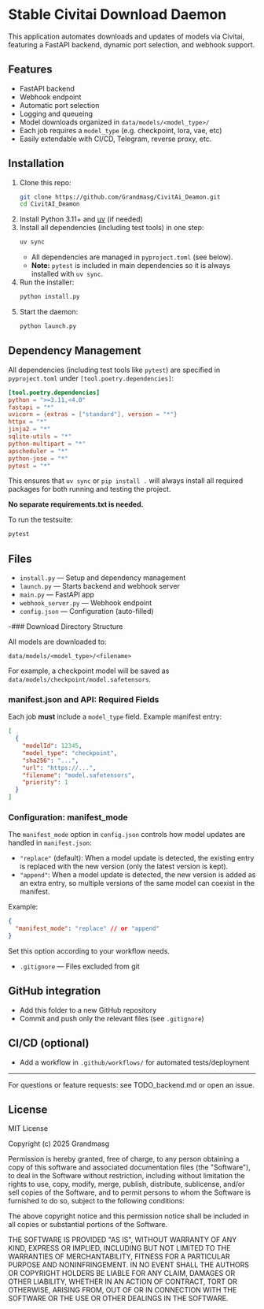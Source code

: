 
# Stable Civitai Download Daemon

This application automates downloads and updates of models via Civitai, featuring a FastAPI backend, dynamic port selection, and webhook support.

## Features
- FastAPI backend
- Webhook endpoint
- Automatic port selection
- Logging and queueing
- Model downloads organized in `data/models/<model_type>/`
- Each job requires a `model_type` (e.g. checkpoint, lora, vae, etc)
- Easily extendable with CI/CD, Telegram, reverse proxy, etc.


## Installation
1. Clone this repo:
   ```bash
   git clone https://github.com/Grandmasg/CivitAi_Deamon.git
   cd CivitAI_Deamon
   ```
2. Install Python 3.11+ and [uv](https://github.com/astral-sh/uv) (if needed)
3. Install all dependencies (including test tools) in one step:
   ```bash
   uv sync
   ```
   - All dependencies are managed in `pyproject.toml` (see below).
   - **Note:** `pytest` is included in main dependencies so it is always installed with `uv sync`.
4. Run the installer:
   ```bash
   python install.py
   ```
5. Start the daemon:
   ```bash
   python launch.py
   ```

## Dependency Management

All dependencies (including test tools like `pytest`) are specified in `pyproject.toml` under `[tool.poetry.dependencies]`:

```toml
[tool.poetry.dependencies]
python = ">=3.11,<4.0"
fastapi = "*"
uvicorn = {extras = ["standard"], version = "*"}
httpx = "*"
jinja2 = "*"
sqlite-utils = "*"
python-multipart = "*"
apscheduler = "*"
python-jose = "*"
pytest = "*"
```

This ensures that `uv sync` or `pip install .` will always install all required packages for both running and testing the project.

**No separate requirements.txt is needed.**

To run the testsuite:
```bash
pytest
```

## Files
- `install.py` — Setup and dependency management
- `launch.py` — Starts backend and webhook server
- `main.py` — FastAPI app
- `webhook_server.py` — Webhook endpoint
- `config.json` — Configuration (auto-filled)

-### Download Directory Structure

All models are downloaded to:

```
data/models/<model_type>/<filename>
```

For example, a checkpoint model will be saved as `data/models/checkpoint/model.safetensors`.

### manifest.json and API: Required Fields

Each job **must** include a `model_type` field. Example manifest entry:

```json
[
  {
    "modelId": 12345,
    "model_type": "checkpoint",
    "sha256": "...",
    "url": "https://...",
    "filename": "model.safetensors",
    "priority": 1
  }
]
```

### Configuration: manifest_mode

The `manifest_mode` option in `config.json` controls how model updates are handled in `manifest.json`:

- `"replace"` (default): When a model update is detected, the existing entry is replaced with the new version (only the latest version is kept).
- `"append"`: When a model update is detected, the new version is added as an extra entry, so multiple versions of the same model can coexist in the manifest.

Example:

```json
{
  "manifest_mode": "replace" // or "append"
}
```

Set this option according to your workflow needs.
- `.gitignore` — Files excluded from git

## GitHub integration
- Add this folder to a new GitHub repository
- Commit and push only the relevant files (see `.gitignore`)

## CI/CD (optional)
- Add a workflow in `.github/workflows/` for automated tests/deployment

---

For questions or feature requests: see TODO_backend.md or open an issue.

## License

MIT License

Copyright (c) 2025 Grandmasg

Permission is hereby granted, free of charge, to any person obtaining a copy
of this software and associated documentation files (the "Software"), to deal
in the Software without restriction, including without limitation the rights
to use, copy, modify, merge, publish, distribute, sublicense, and/or sell
copies of the Software, and to permit persons to whom the Software is
furnished to do so, subject to the following conditions:

The above copyright notice and this permission notice shall be included in all
copies or substantial portions of the Software.

THE SOFTWARE IS PROVIDED "AS IS", WITHOUT WARRANTY OF ANY KIND, EXPRESS OR
IMPLIED, INCLUDING BUT NOT LIMITED TO THE WARRANTIES OF MERCHANTABILITY,
FITNESS FOR A PARTICULAR PURPOSE AND NONINFRINGEMENT. IN NO EVENT SHALL THE
AUTHORS OR COPYRIGHT HOLDERS BE LIABLE FOR ANY CLAIM, DAMAGES OR OTHER
LIABILITY, WHETHER IN AN ACTION OF CONTRACT, TORT OR OTHERWISE, ARISING FROM,
OUT OF OR IN CONNECTION WITH THE SOFTWARE OR THE USE OR OTHER DEALINGS IN THE
SOFTWARE.
